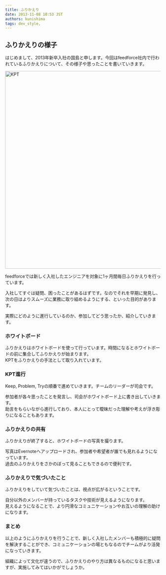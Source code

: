 ```yaml
---
title: ふりかえり
date: 2013-11-08 10:53 JST
authors: kunishima
tags: dev_style, 
---
```

<h2>ふりかえりの様子</h2>

<p>はじめまして、2013年新卒入社の国島と申します。今回はfeedforce社内で行われているふりかえりについて、その様子や思ったことを書いていきます。</p>

<!--more-->

<a href="http://tech.feedforce.jp/wp-content/uploads/2013/11/tech.jpg"><img src="http://tech.feedforce.jp/wp-content/uploads/2013/11/tech.jpg" alt="KPT" width="960" height="639" class="aligncenter size-full wp-image-409" /></a>

<p>feedforceでは新しく入社したエンジニアを対象に1ヶ月間毎日ふりかえりを行っています。</p>

<p>入社してすぐは疑問、困ったことがあるはずです。なのでそれを早期に発見し、次の日はよりスムーズに業務に取り組めるようにする、といった目的があります。</p>

<p>実際にどのように進行しているのか、参加してどう思ったか、紹介していきます。</p>

<h3>ホワイトボード</h3>

<p>ふりかえりはホワイトボードを使って行っています。時間になるとホワイトボードの前に集合してふりかえりが始まります。<br>
KPTをふりかえりの手法として取り入れています。</p>

<h3>KPT進行</h3>

<p>Keep, Problem, Tryの順番で進めていきます。チームのリーダーが司会です。</p>

<p>参加者が各々思ったことを発言し、司会がホワイトボード上に書き出していきます。<br>
助言をもらいながら進行しており、本人にとって曖昧だった理解や考えが浮き彫りになることもあります。</p>

<h3>ふりかえりの共有</h3>

<p>ふりかえりが終了すると、ホワイトボードの写真を撮ります。</p>

<p>写真はEvernoteへアップロードされ、参加者や希望者が誰でも見れるようになっています。<br>
過去のふりかえりをさかのぼって見ることもできるので便利です。</p>

<h3>ふりかえりで気づいたこと</h3>

<p>ふりかえりをしていて気づいたことは、視点が広がるということです。</p>

<p>自分以外のメンバーが持っているタスクや技術が見えるようになります。<br>
見えるようになることで、より円滑なコミュニケーションやお互いの理解の助けになります。</p>

<h3>まとめ</h3>

<p>以上のようにふりかえりを行うことで、新しく入社したメンバーも積極的に疑問を解決することができ、コミュニケーションの場ともなるのでチームがより活発になっていきます。</p>

<p>組織によって文化が違うので、ふりかえりのやり方は異なるものになると思いますが、実施してみてはいかがでしょうか。</p>
